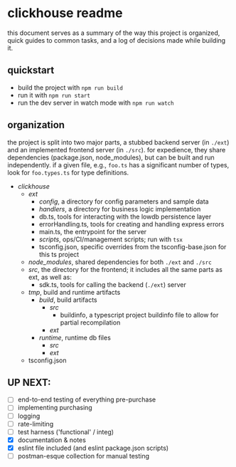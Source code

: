 # clickhouse readme

this document serves as a summary of the way this project is organized, quick guides to common tasks, and a log of decisions made while building it.

## quickstart

- build the project with `npm run build`
- run it with `npm run start`
- run the dev server in watch mode with `npm run watch`

## organization

the project is split into two major parts, a stubbed backend server (in `./ext`) and an implemented frontend server (in `./src`). for expedience, they share dependencies (package.json, node_modules), but can be built and run independently. if a given file, e.g., `foo.ts` has a significant number of types, look for `foo.types.ts` for type definitions.

- _clickhouse_
  - _ext_
    - _config_, a directory for config parameters and sample data
    - _handlers_, a directory for business logic implementation
    - db.ts, tools for interacting with the lowdb persistence layer
    - errorHandling.ts, tools for creating and handling express errors
    - main.ts, the entrypoint for the server
    - _scripts_, ops/CI/management scripts; run with `tsx`
    - tsconfig.json, specific overrides from the tsconfig-base.json for this ts project
  - _node_modules_, shared dependencies for both `./ext` and `./src`
  - _src_, the directory for the frontend; it includes all the same parts as ext, as well as:
    - sdk.ts, tools for calling the backend (`./ext`) server
  - _tmp_, build and runtime artifacts
    - _build_, build artifacts
      - _src_
        - buildinfo, a typescript project buildinfo file to allow for partial recompilation
      - _ext_
    - _runtime_, runtime db files
      - _src_
      - _ext_
  - tsconfig.json

## UP NEXT:

- [ ] end-to-end testing of everything pre-purchase
- [ ] implementing purchasing
- [ ] logging
- [ ] rate-limiting
- [ ] test harness ('functional' / integ)
- [x] documentation & notes
- [x] eslint file included (and eslint package.json scripts)
- [ ] postman-esque collection for manual testing

